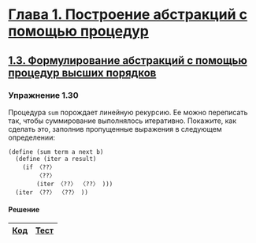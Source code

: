 # [Глава 1. Построение абстракций с помощью процедур](index.md#Глава-1-Построение-абстракций-с-помощью-процедур)
## [1.3. Формулирование абстракций с помощью процедур высших порядков](index.md#13-Формулирование-абстракций-с-помощью-процедур-высших-порядков)

### Упражнение 1.30
Процедура `sum` порождает линейную рекурсию. Ее можно переписать так, чтобы
суммирование выполнялось итеративно. Покажите, как сделать это, заполнив
пропущенные выражения в следующем определении:

```racket
(define (sum term a next b)
  (define (iter a result)
    (if 〈??〉
        〈??〉
        (iter 〈??〉 〈??〉 )))
  (iter 〈??〉 〈??〉 ))
```

#### Решение
[Код](../../src/chapter01/exercise_1_30.rkt) | [Тест](../../test/chapter01/test_exercise_1_30.rkt)
--- | ---
